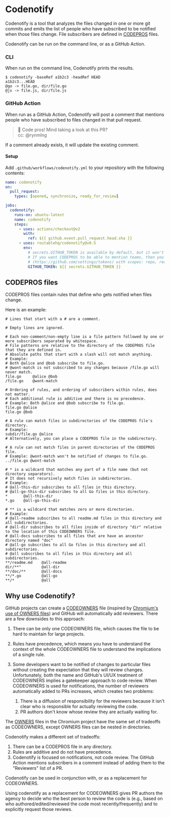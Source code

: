 # Codenotify

Codenotify is a tool that analyzes the files changed in one or more git commits and emits the list of people who have subscribed to be notified when those files change. File subscribers are defined in [CODEPROS](#codepros) files.

Codenotify can be run on the command line, or as a GitHub Action.

### CLI

When run on the command line, Codenotify prints the results.

```
$ codenotify -baseRef a1b2c3 -headRef HEAD
a1b2c3...HEAD
@go -> file.go, dir/file.go
@js -> file.js, dir/file.js
```

### GitHub Action

When run as a GitHub Action, Codenotify will post a comment that mentions people who have subscribed to files changed in that pull request.

> 👔 Code pros! Mind taking a look at this PR?\
> cc: @rynmlng

If a comment already exists, it will update the existing comment.

#### Setup

Add `.github/workflows/codenotify.yml` to your repository with the following contents:

```yaml
name: codenotify
on:
  pull_request:
    types: [opened, synchronize, ready_for_review]

jobs:
  codenotify:
    runs-on: ubuntu-latest
    name: codenotify
    steps:
      - uses: actions/checkout@v2
        with:
          ref: ${{ github.event.pull_request.head.sha }}
      - uses: routablehq/codenotify@v0.5
        env:
          # secrets.GITHUB_TOKEN is available by default, but it won't allow CODEPROS to mention GitHub teams.
          # If you want CODEPROS to be able to mention teams, then you need to create a personal access token
          # (https://github.com/settings/tokens) with scopes: repo, read:org.
          GITHUB_TOKEN: ${{ secrets.GITHUB_TOKEN }}
```

## CODEPROS files

CODEPROS files contain rules that define who gets notified when files change.

Here is an example:

```ignore
# Lines that start with a # are a comment.

# Empty lines are ignored.

# Each non-comment/non-empty line is a file pattern followed by one or more subscribers separated by whitespace.
# File patterns are relative to the directory of the CODEPROS file that they are defined in.
# Absolute paths that start with a slash will not match anything.
# Example:
# Both @alice and @bob subscribe to file.go.
# @wont-match is not subscribed to any changes because /file.go will never match.
file.go     @alice @bob
/file.go    @wont-match

# Ordering of rules, and ordering of subscribers within rules, does not matter.
# Each additional rule is additive and there is no precedence.
# Example: Both @alice and @bob subscribe to file.go.
file.go @alice
file.go @bob

# A rule can match files in subdirectories of the CODEPROS file's directory.
# Example:
subdir/file.go @alice
# Alternatively, you can place a CODEPROS file in the subdirectory.

# A rule can not match files in parent directories of the CODEPROS file.
# Example: @wont-match won't be notified of changes to file.go.
../file.go @wont-match

# * is a wildcard that matches any part of a file name (but not directory separators).
# It does not recursively match files in subdirectories.
# Example:
# @all-this-dir subscribes to all files in this directory.
# @all-go-this-dir subscribes to all Go files in this directory.
*       @all-this-dir
*.go    @all-go-this-dir

# ** is a wildcard that matches zero or more directories.
# Example:
# @all-readme subscribes to all readme.md files in this directory and all subdirectories.
# @all-dir subscribes to all files inside of directory "dir" relative to the location of this CODEOWNERS file.
# @all-docs subscribes to all files that are have an ancestor directory named "doc"
# @all-go subscribes to all Go files in this directory and all subdirectories.
# @all subscribes to all files in this directory and all subdirectories.
**/readme.md    @all-readme
dir/**"         @all-dir
**/doc/**       @all-docs
**/*.go         @all-go
**/*            @all
```



## Why use Codenotify?

GitHub projects can create a [CODEOWNERS](https://docs.github.com/en/github/creating-cloning-and-archiving-repositories/about-code-owners) file (inspired by [Chromium's use of OWNERS files](https://chromium.googlesource.com/chromium/src/+/master/docs/code_reviews.md#OWNERS-files)) and GitHub will automatically add reviewers. There are a few downsides to this approach:

1. There can be only one CODEOWNERS file, which causes the file to be hard to maintain for large projects.
1. Rules have precedence, which means you have to understand the context of the whole CODEOWNERS file to understand the implications of a single rule.
1. Some developers want to be notified of changes to particular files without creating the expectation that they will review changes. Unfortunately, both the name and GitHub's UI/UX treatment of CODEOWNERS implies a gatekeeper approach to code review. When CODEOWNERS is used for notifications, the number of reviewers automatically added to PRs increases, which creates two problems:

   1. There is a diffusion of responsibility for the reviewers because it isn't clear who is responsible for actually reviewing the code.
   1. PR authors don't know whose review they are actually waiting for.

The [OWNERS](https://chromium.googlesource.com/chromium/src/+/master/docs/code_reviews.md#OWNERS-files) files in the Chromium project have the same set of tradeoffs as CODEOWNERS, except OWNERS files can be nested in directories.

Codenotify makes a different set of tradeoffs:

1. There can be a CODEPROS file in any directory.
1. Rules are additive and do not have precedence.
1. Codenotify is focused on notifications, not code review. The GitHub Action mentions subscribers in a comment instead of adding them to the "Reviewers" list of a PR.

Codenotify can be used in conjunction with, or as a replacement for CODEOWNERS.

Using codenotify as a replacement for CODEOWNERS gives PR authors the agency to decide who the best person to review the code is (e.g., based on who authored/edited/reviewed the code most recently/frequently) and to explicitly request those reviews.
